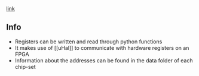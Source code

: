 [link](https://gitlab.cern.ch/mpari/py-daq-bril)
## Info
* Registers can be written and read through python functions
* It makes use of [[uHal]] to communicate with hardware registers on an FPGA
* Information about the addresses can be found in the data folder of each chip-set

